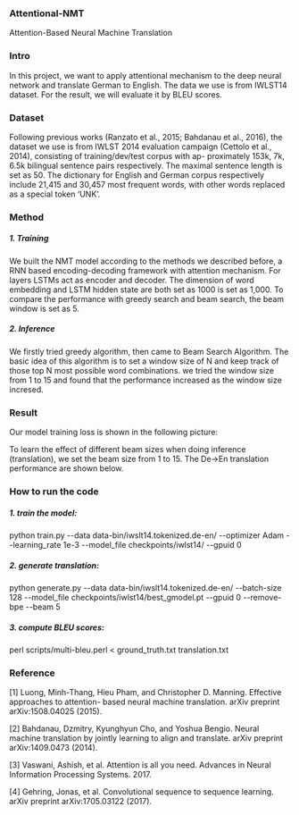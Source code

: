 ### Attentional-NMT

Attention-Based Neural Machine Translation

### Intro
In this project, we want to apply attentional mechanism to the deep neural network and translate German to English. The data we use is from IWLST14 dataset. For the result, we will evaluate it by BLEU scores.

### Dataset
Following previous works (Ranzato et al., 2015; Bahdanau et al., 2016), the dataset we use is from IWLST 2014 evaluation campaign (Cettolo et al., 2014), consisting of training/dev/test corpus with ap- proximately 153k, 7k, 6.5k bilingual sentence pairs respectively. The maximal sentence length is set as 50. The dictionary for English and German corpus respectively include 21,415 and 30,457 most frequent words, with other words replaced as a special token ‘UNK’.


### Method
##### 1. Training
We built the NMT model according to the methods we described before, a RNN based encoding-decoding framework with attention mechanism. For layers LSTMs act as encoder and decoder. The dimension of word embedding and LSTM hidden state are both set as 1000 is set as 1,000. To compare the performance with greedy search and beam search, the beam window is set as 5.

##### 2. Inference
We firstly tried greedy algorithm, then came to Beam Search Algorithm. The basic idea of this algorithm is to set a window size of N and keep track of those top N most possible word combinations. we tried the window size from 1 to 15 and found that the performance increased as the window size incresed.


### Result
Our model training loss is shown in the following picture: 

To learn the effect of different beam sizes when doing inference (translation), we set the beam size from 1 to 15. The De→En translation performance are shown below. 


### How to run the code
##### 1. train the model:
python train.py --data data-bin/iwslt14.tokenized.de-en/ --optimizer Adam --learning_rate 1e-3 --model_file checkpoints/iwlst14/ --gpuid 0

##### 2. generate translation:
python generate.py --data data-bin/iwslt14.tokenized.de-en/ --batch-size 128 --model_file checkpoints/iwlst14/best_gmodel.pt --gpuid 0 --remove-bpe --beam 5

##### 3. compute BLEU scores:
perl scripts/multi-bleu.perl < ground_truth.txt translation.txt

### Reference
[1] Luong, Minh-Thang, Hieu Pham, and Christopher D. Manning. Effective approaches to attention- based neural machine translation. arXiv preprint arXiv:1508.04025 (2015).

[2] Bahdanau, Dzmitry, Kyunghyun Cho, and Yoshua Bengio. Neural machine translation by jointly learning to align and translate. arXiv preprint arXiv:1409.0473 (2014).

[3] Vaswani, Ashish, et al. Attention is all you need. Advances in Neural Information Processing Systems. 2017.

[4] Gehring, Jonas, et al. Convolutional sequence to sequence learning. arXiv preprint arXiv:1705.03122 (2017).
